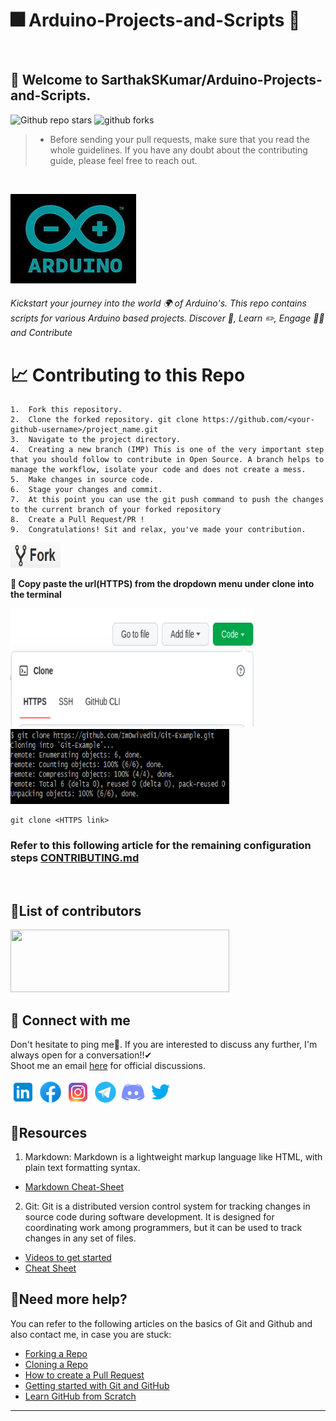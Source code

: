 # 🎆 Arduino-Projects-and-Scripts 🎇
<br>

## 🌟 Welcome to SarthakSKumar/Arduino-Projects-and-Scripts. 
![Github repo stars](https://img.shields.io/github/stars/SarthakSKumar/IoT-Projects-and-Scripts?color=bright)
![github forks](https://img.shields.io/github/forks/SarthakSKumar/IoT-Projects-and-Scripts?color=brightgreen&style=social)
>- Before sending your pull requests, make sure that you read the whole guidelines. If you have any doubt about the contributing guide, please feel free to reach out. 
<br>

![alt text](./img/Arduino-logo) 

###### Kickstart your journey into the world 🌍 of Arduino's. This repo contains scripts for various Arduino based projects. Discover 🚢, Learn ✏️, Engage 👨‍💻 and Contribute 
# 📈 Contributing to this Repo
	1.	Fork this repository.
	2.	Clone the forked repository. git clone https://github.com/<your-github-username>/project_name.git
	3.	Navigate to the project directory.
	4.	Creating a new branch (IMP) This is one of the very important step that you should follow to contribute in Open Source. A branch helps to manage the workflow, isolate your code and does not create a mess. 
	5.	Make changes in source code.
	6.	Stage your changes and commit.
	7.	At this point you can use the git push command to push the changes to the current branch of your forked repository
	8.	Create a Pull Request/PR !
	9.	Congratulations! Sit and relax, you've made your contribution.

<p></p>
<p align = "justify"><img src = "./img/fork" height = 40 width = 80/>
</p>

**📌 Copy paste the url(HTTPS) from the dropdown menu under clone into the terminal**
<p><img src = "./img/gitclone.png" height = 190 width = 390/ padding=70> <img src = "./img/gitCloneCommand" height = 120 width = 350/><p/>

```
git clone <HTTPS link>
``` 

### Refer to this following article for the remaining configuration steps [CONTRIBUTING.md](https://github.com/SarthakSKumar/IoT-Projects-and-Scripts/blob/master/CONTRIBUTING.md)
<br>

## 📝List of contributors
<p align = "justify"><img src = "./img/contributor" height = 100 width = 350/><p/>
 
## 📩 Connect with me
Don't hesitate to ping me🤝. If you are interested to discuss any further, I'm always open for a conversation!!✔ <br>
Shoot me an email <a href = "mailto:sskworld9742@gmail.com">here</a> for official discussions. <br>
<p align = "justify">
 <a href = "https://www.linkedin.com/in/sarthakskumar/"><img src = "https://github.com/SarthakSKumar/SarthakSKumar/blob/main/Assets/Social/Linkedin.png" height = 40 width = 40/></a>
 <a href = "https://facebook.com/sarthaks.kumar/"><img src = "https://github.com/SarthakSKumar/SarthakSKumar/blob/main/Assets/Social/Facebook.png" height = 40 width = 40/></a>
 <a href = "https://instagram.com/sarthakskumar/"><img src = "https://github.com/SarthakSKumar/SarthakSKumar/blob/main/Assets/Social/Instagram.png" height = 40 width = 40/></a>
 <a href = "https://t.me/sarthakskumar"><img src = "https://github.com/SarthakSKumar/SarthakSKumar/blob/main/Assets/Social/Telegram.png" height = 40 width = 40/></a>
 <a href = "https://discordapp.com/users/907567549410050078"><img src = "https://github.com/SarthakSKumar/SarthakSKumar/blob/main/Assets/Social/Discord.png" height = 40 width = 40/></a>
 <a href = "https://twitter.com/SarthakSKumar2"><img src = "https://github.com/SarthakSKumar/SarthakSKumar/blob/main/Assets/Social/Twitter.png" height = 40 width = 40/></a>
</p>

## 📖Resources

1. Markdown: Markdown is a lightweight markup language like HTML, with plain text formatting syntax. 
  * [Markdown Cheat-Sheet](https://github.com/adam-p/markdown-here/wiki/Markdown-Cheatsheet)

2. Git: Git is a distributed version control system for tracking changes in source code during software development. It is designed for coordinating work among programmers, but it can be used to track changes in any set of files.
  * [Videos to get started](https://www.youtube.com/watch?v=xAAmje1H9YM&list=PLeo1K3hjS3usJuxZZUBdjAcilgfQHkRzW)
  * [Cheat Sheet](https://www.atlassian.com/git/tutorials/atlassian-git-cheatsheet)

## 🤔Need more help?

You can refer to the following articles on the basics of Git and Github and also contact me, in case you are stuck:
- [Forking a Repo](https://help.github.com/en/github/getting-started-with-github/fork-a-repo)
- [Cloning a Repo](https://help.github.com/en/desktop/contributing-to-projects/creating-an-issue-or-pull-request)
- [How to create a Pull Request](https://opensource.com/article/19/7/create-pull-request-github)
- [Getting started with Git and GitHub](https://towardsdatascience.com/getting-started-with-git-and-github-6fcd0f2d4ac6)
- [Learn GitHub from Scratch](https://lab.github.com/githubtraining/introduction-to-github)


<hr></hr>
